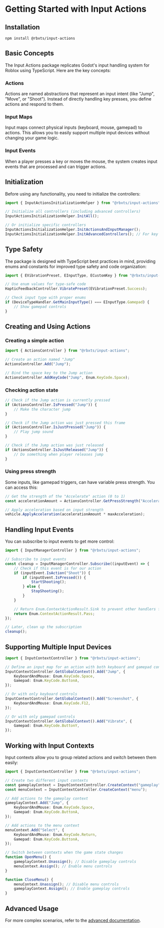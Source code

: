 # Getting Started with Input Actions

## Installation

```
npm install @rbxts/input-actions
```

## Basic Concepts

The Input Actions package replicates Godot's input handling system for Roblox using TypeScript. Here are the key concepts:

### Actions

Actions are named abstractions that represent an input intent (like "Jump", "Move", or "Shoot"). Instead of directly handling key presses, you define actions and respond to them.

### Input Maps

Input maps connect physical inputs (keyboard, mouse, gamepad) to actions. This allows you to easily support multiple input devices without changing your game logic.

### Input Events

When a player presses a key or moves the mouse, the system creates input events that are processed and can trigger actions.

## Initialization

Before using any functionality, you need to initialize the controllers:

```ts
import { InputActionsInitializationHelper } from "@rbxts/input-actions";

// Initialize all controllers (including advanced controllers)
InputActionsInitializationHelper.InitAll();

// Or initialize specific controllers
InputActionsInitializationHelper.InitActionsAndInputManager();
InputActionsInitializationHelper.InitAdvancedControllers(); // For key combinations, contexts, etc.
```

## Type Safety

The package is designed with TypeScript best practices in mind, providing enums and constants for improved type safety and code organization:

```ts
import { EVibrationPreset, EInputType, ECustomKey } from "@rbxts/input-actions";

// Use enum values for type-safe code
HapticFeedbackController.VibratePreset(EVibrationPreset.Success);

// Check input type with proper enums
if (DeviceTypeHandler.GetMainInputType() === EInputType.Gamepad) {
	// Show gamepad controls
}
```

## Creating and Using Actions

### Creating a simple action

```ts
import { ActionsController } from "@rbxts/input-actions";

// Create an action named "Jump"
ActionsController.Add("Jump");

// Bind the space key to the Jump action
ActionsController.AddKeyCode("Jump", Enum.KeyCode.Space);
```

### Checking action state

```ts
// Check if the Jump action is currently pressed
if (ActionsController.IsPressed("Jump")) {
	// Make the character jump
}

// Check if the Jump action was just pressed this frame
if (ActionsController.IsJustPressed("Jump")) {
	// Play jump sound
}

// Check if the Jump action was just released
if (ActionsController.IsJustReleased("Jump")) {
	// Do something when player releases jump
}
```

### Using press strength

Some inputs, like gamepad triggers, can have variable press strength. You can access this:

```ts
// Get the strength of the "Accelerate" action (0 to 1)
const accelerationAmount = ActionsController.GetPressStrength("Accelerate");

// Apply acceleration based on input strength
vehicle.ApplyAcceleration(accelerationAmount * maxAcceleration);
```

## Handling Input Events

You can subscribe to input events to get more control:

```ts
import { InputManagerController } from "@rbxts/input-actions";

// Subscribe to input events
const cleanup = InputManagerController.Subscribe((inputEvent) => {
	// Check if this event is for our action
	if (inputEvent.IsAction("Shoot")) {
		if (inputEvent.IsPressed()) {
			StartShooting();
		} else {
			StopShooting();
		}
	}

	// Return Enum.ContextActionResult.Sink to prevent other handlers from processing this input
	return Enum.ContextActionResult.Pass;
});

// Later, clean up the subscription
cleanup();
```

## Supporting Multiple Input Devices

```ts
import { InputContextController } from "@rbxts/input-actions";

// Define an input map for an action with both keyboard and gamepad controls
InputContextController.GetGlobalContext().Add("Jump", {
	KeyboardAndMouse: Enum.KeyCode.Space,
	Gamepad: Enum.KeyCode.ButtonA,
});

// Or with only keyboard controls
InputContextController.GetGlobalContext().Add("Screenshot", {
	KeyboardAndMouse: Enum.KeyCode.F12,
});

// Or with only gamepad controls
InputContextController.GetGlobalContext().Add("Vibrate", {
	Gamepad: Enum.KeyCode.ButtonY,
});
```

## Working with Input Contexts

Input contexts allow you to group related actions and switch between them easily:

```ts
import { InputContextController } from "@rbxts/input-actions";

// Create two different input contexts
const gameplayContext = InputContextController.CreateContext("gameplay");
const menuContext = InputContextController.CreateContext("menu");

// Add actions to the gameplay context
gameplayContext.Add("Jump", {
	KeyboardAndMouse: Enum.KeyCode.Space,
	Gamepad: Enum.KeyCode.ButtonA,
});

// Add actions to the menu context
menuContext.Add("Select", {
	KeyboardAndMouse: Enum.KeyCode.Return,
	Gamepad: Enum.KeyCode.ButtonA,
});

// Switch between contexts when the game state changes
function OpenMenu() {
	gameplayContext.Unassign(); // Disable gameplay controls
	menuContext.Assign(); // Enable menu controls
}

function CloseMenu() {
	menuContext.Unassign(); // Disable menu controls
	gameplayContext.Assign(); // Enable gameplay controls
}
```

## Advanced Usage

For more complex scenarios, refer to the [advanced documentation](./AdvancedUsage.md).
